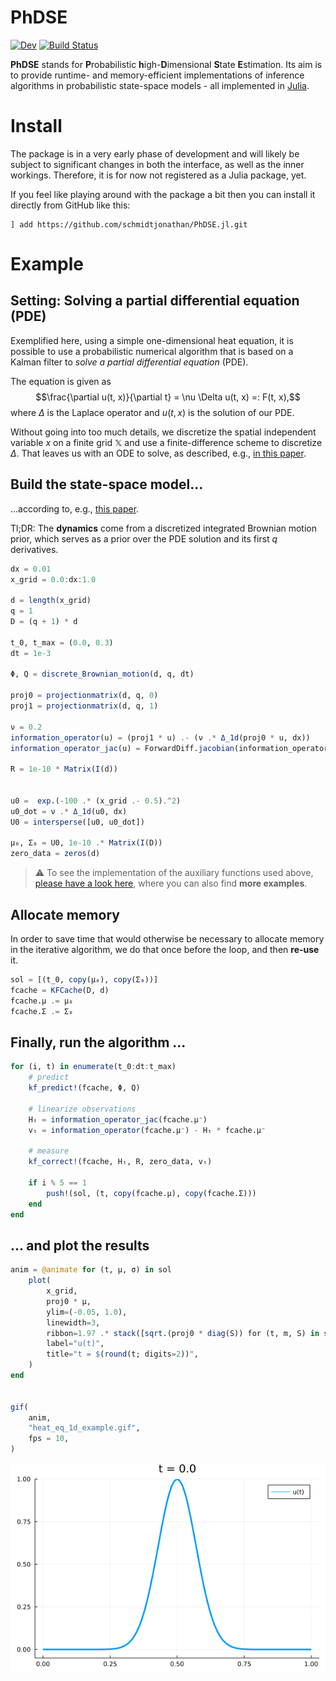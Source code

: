 # PhDSE

<!-- [![Stable](https://img.shields.io/badge/docs-stable-blue.svg)](https://schmidtjonathan.github.io/PhDSE.jl/stable/) -->
[![Dev](https://img.shields.io/badge/docs-dev-blue.svg)](https://schmidtjonathan.github.io/PhDSE.jl/dev/)
[![Build Status](https://github.com/schmidtjonathan/PhDSE.jl/actions/workflows/CI.yml/badge.svg?branch=main)](https://github.com/schmidtjonathan/PhDSE.jl/actions/workflows/CI.yml?query=branch%3Amain)


**PhDSE** stands for **P**robabilistic **h**igh-**D**imensional **S**tate **E**stimation. Its aim is to provide runtime- and memory-efficient implementations of inference algorithms in probabilistic state-space models - all implemented in [Julia](https://julialang.org).

# Install

The package is in a very early phase of development and will likely be subject to significant changes in both the interface, as well as the inner workings.
Therefore, it is for now not registered as a Julia package, yet.

If you feel like playing around with the package a bit then you can install it directly from GitHub like this:

```julia-bash
] add https://github.com/schmidtjonathan/PhDSE.jl.git
```

# Example

## Setting: Solving a partial differential equation (PDE)
Exemplified here, using a simple one-dimensional heat equation, it is possible to use a probabilistic numerical algorithm that is based on a Kalman filter to *solve a partial differential equation* (PDE).

The equation is given as
$$\frac{\partial u(t, x)}{\partial t} = \nu \Delta u(t, x) =: F(t, x),$$
where $\Delta$ is the Laplace operator and $u(t, x)$ is the solution of our PDE.

Without going into too much details, we discretize the spatial independent variable $x$ on a finite grid $\mathbb{X}$ and use a finite-difference scheme to discretize $\Delta$. That leaves us with an ODE to solve, as described, e.g., [in this paper](https://proceedings.mlr.press/v151/kramer22a/kramer22a.pdf).

## Build the state-space model...
...according to, e.g., [this paper](https://proceedings.mlr.press/v162/kramer22b/kramer22b.pdf).

Tl;DR:
The **dynamics** come from a discretized integrated Brownian motion prior, which serves as a prior over the PDE solution and its first $q$ derivatives.

```julia
dx = 0.01
x_grid = 0.0:dx:1.0

d = length(x_grid)
q = 1
D = (q + 1) * d

t_0, t_max = (0.0, 0.3)
dt = 1e-3

Φ, Q = discrete_Brownian_motion(d, q, dt)

proj0 = projectionmatrix(d, q, 0)
proj1 = projectionmatrix(d, q, 1)

ν = 0.2
information_operator(u) = (proj1 * u) .- (ν .* Δ_1d(proj0 * u, dx))
information_operator_jac(u) = ForwardDiff.jacobian(information_operator, u)

R = 1e-10 * Matrix(I(d))


u0 =  exp.(-100 .* (x_grid .- 0.5).^2)
u0_dot = ν .* Δ_1d(u0, dx)
U0 = intersperse([u0, u0_dot])

μ₀, Σ₀ = U0, 1e-10 .* Matrix(I(D))
zero_data = zeros(d)
```

> :warning: To see the implementation of the auxiliary functions used above, [please have a look here](https://schmidtjonathan.github.io/PhDSE.jl/dev/examples/solve_1d_heat_eq/), where you can also find **more examples**.

## Allocate memory
In order to save time that would otherwise be necessary to allocate memory in the iterative algorithm, we do that once before the loop, and then **re-use** it.

```julia
sol = [(t_0, copy(μ₀), copy(Σ₀))]
fcache = KFCache(D, d)
fcache.μ .= μ₀
fcache.Σ .= Σ₀
```

## Finally, run the algorithm ...

```julia
for (i, t) in enumerate(t_0:dt:t_max)
    # predict
    kf_predict!(fcache, Φ, Q)

    # linearize observations
    Hₜ = information_operator_jac(fcache.μ⁻)
    vₜ = information_operator(fcache.μ⁻) - Hₜ * fcache.μ⁻

    # measure
    kf_correct!(fcache, Hₜ, R, zero_data, vₜ)

    if i % 5 == 1
        push!(sol, (t, copy(fcache.μ), copy(fcache.Σ)))
    end
end
```

## ... and plot the results

```julia
anim = @animate for (t, μ, σ) in sol
	plot(
        x_grid,
        proj0 * μ,
        ylim=(-0.05, 1.0),
        linewidth=3,
        ribbon=1.97 .* stack([sqrt.(proj0 * diag(S)) for (t, m, S) in sol]),
        label="u(t)",
        title="t = $(round(t; digits=2))",
    )
end


gif(
	anim,
	"heat_eq_1d_example.gif",
	fps = 10,
)
```


![](https://github.com/schmidtjonathan/PhDSE.jl/blob/gh-pages/dev/examples/heat_eq_1d_example.gif)
